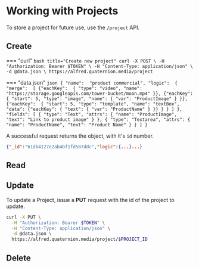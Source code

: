 # Working with Projects

To store a project for future use, use the `/project` API.

## Create
=== "curl"
    ``` bash title="Create new project"
    curl -X POST \
      -H "Authorization: Bearer $TOKEN" \
      -H "Content-Type: application/json" \
      -d @data.json \
      https://alfred.quaternion.media/project
    ```

=== "data.json"
    ``` json
    {
      "name":  "product commercial",
      "logic":  {
        "merge":  [
          {"eachKey":  {
            "type": "video",
            "name": "https://storage.googleapis.com/tower-bucket/moon.mp4"
          }},
          {"eachKey": 
          {
            "start": 5,
            "type": "image",
            "name": {
              "var": "ProductImage"
            }
          }},
          {"eachKey":  {
            "start": 5,
            "type": "template",
            "name": "textBox",
            "data": {"eachKey": {
              "text": {
                "var": "ProductName"
                }
              }}
            }
          }
        ]
      },
      "fields": [
        { "type": "Text",
          "attrs": {
              "name": "ProductImage",
              "text": "Link to product image"
            }
        },
        { "type": "Textarea",
            "attrs": {
              "name": "ProductName",
              "text": "Product Name"
            }
        }
      ]
    }
    ```

A successful request returns the object, with it's `id` number.

``` json title="response"
{"_id":"61db4127e2ab4bf1fd587ddc","logic":{...}...}
```

## Read

## Update
To update a Project, issue a **PUT** request with the id of the project to update.
``` bash title="Update project"
curl -X PUT \
  -H "Authorization: Bearer $TOKEN" \
  -H "Content-Type: application/json" \
  -d @data.json \
  https://alfred.quaternion.media/project/$PROJECT_ID
```

## Delete
